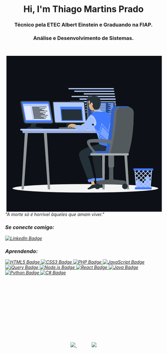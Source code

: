 <h1 align="center">Hi, I'm Thiago Martins Prado</h1>
<h3 align="center">Técnico pela ETEC Albert Einstein e Graduando na FIAP.</h3>
<h3 align="center">Análise e Desenvolvimento de Sistemas.</h3>

<br>

<p>
    <img align="right" src="https://github.com/oThinas/oThinas/blob/main/assets/readme.gif" alt="Code GIF"/>
</p>

<p><em>"A morte só é horrível àqueles que amam viver."<em></p>

<h3 align="left">Se conecte comigo:</h3>
<a href="https://www.linkedin.com/in/thiago-martins-prado-19b64a232/" targer="_blank">
    <img src="https://img.shields.io/badge/LinkedIn-0077B5?style=for-the-badge&logo=linkedin&logoColor=white" alt="LinkedIn Badge" />
</a>

<h3 align="left">Aprendendo:</h3>
<p align="left">
    <a href="#">
        <img src="https://img.shields.io/badge/HTML5-E34F26?style=for-the-badge&logo=html5&logoColor=white" alt="HTML5 Badge" />
    </a>
    <a href="#">
        <img src="https://img.shields.io/badge/CSS3-1572B6?style=for-the-badge&logo=css3&logoColor=white" alt="CSS3 Badge" />
    </a>
    <a href="#">
        <img src="https://img.shields.io/badge/PHP-777BB4?style=for-the-badge&logo=php&logoColor=white" alt="PHP Badge" />
    </a>
    <a href="#">
        <img src="https://img.shields.io/badge/JavaScript-323330?style=for-the-badge&logo=javascript&logoColor=F7DF1E" alt="JavaScript Badge" />
    </a>
    <a href="#">
        <img src="https://img.shields.io/badge/jQuery-0769AD?style=for-the-badge&logo=jquery&logoColor=white" alt="jQuery Badge" />
    </a>
    <a href="#">
        <img src="https://img.shields.io/badge/Node.js-43853D?style=for-the-badge&logo=node.js&logoColor=white" alt="Node.js Badge" />
    </a>
    <a href="#">
        <img src="https://img.shields.io/badge/React-20232A?style=for-the-badge&logo=react&logoColor=61DAFB" alt="React Badge" />
    </a>
    <a href="#">
        <img src="https://img.shields.io/badge/Java-ED8B00?style=for-the-badge&logo=java&logoColor=white" alt="Java Badge" />
    </a>
    <a href="#">
        <img src="https://img.shields.io/badge/Python-14354C?style=for-the-badge&logo=python&logoColor=white" alt="Python Badge" />
    </a>
    <a href="#">
        <img src="https://img.shields.io/badge/C%23-239120?style=for-the-badge&logo=c-sharp&logoColor=white" alt="C# Badge" />
    </a>
</p>
<br />
<br />
<br />
<br />
<br />
<br />
<br />
<br />
<br />
<br />
<br />
<p align="center">
    <a href="#">
        <img src="http://github-readme-streak-stats.herokuapp.com?user=oThinas&theme=dark&date_format=j%2Fn%5B%2FY%5D" height="165px"/>
    </a>
    &nbsp;&nbsp;&nbsp;&nbsp;&nbsp;&nbsp;&nbsp;&nbsp;&nbsp;&nbsp;&nbsp;
    <a href="#">
        <img src="https://github-readme-stats.vercel.app/api/top-langs/?username=oThinas&layout=compact&theme=dark"/>
    </a>
</p>
